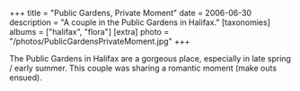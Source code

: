+++
title = "Public Gardens, Private Moment"
date = 2006-06-30
description = "A couple in the Public Gardens in Halifax."
[taxonomies]
albums = ["halifax", "flora"]
[extra]
photo = "/photos/PublicGardensPrivateMoment.jpg"
+++

The Public Gardens in Halifax are a gorgeous place, especially in late spring / early summer. This couple was sharing a romantic moment (make outs ensued).
